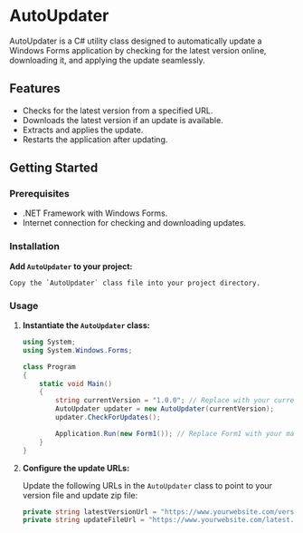 # AutoUpdater

AutoUpdater is a C# utility class designed to automatically update a Windows Forms application by checking for the latest version online, downloading it, and applying the update seamlessly.

## Features

- Checks for the latest version from a specified URL.
- Downloads the latest version if an update is available.
- Extracts and applies the update.
- Restarts the application after updating.

## Getting Started

### Prerequisites

- .NET Framework with Windows Forms.
- Internet connection for checking and downloading updates.

### Installation

**Add `AutoUpdater` to your project:**

    Copy the `AutoUpdater` class file into your project directory.

### Usage

1. **Instantiate the `AutoUpdater` class:**

    ```csharp
    using System;
    using System.Windows.Forms;

    class Program
    {
        static void Main()
        {
            string currentVersion = "1.0.0"; // Replace with your current version
            AutoUpdater updater = new AutoUpdater(currentVersion);
            updater.CheckForUpdates();

            Application.Run(new Form1()); // Replace Form1 with your main form
        }
    }
    ```

2. **Configure the update URLs:**

    Update the following URLs in the `AutoUpdater` class to point to your version file and update zip file:

    ```csharp
    private string latestVersionUrl = "https://www.yourwebsite.com/version"; // GET LATEST VERSION OF PROGRAM
    private string updateFileUrl = "https://www.yourwebsite.com/latest.zip"; // LOCATION OF LATEST PROGRAM ZIP
    ```
